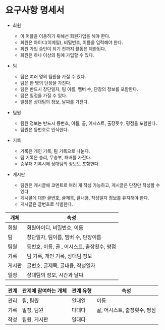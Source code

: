 # 요구사항 명세서

- 회원
    - 이 어플을 이용하기 위해선 회원가입을 해야 한다.
    - 회원은 아이디(이메일), 비밀번호, 이름을 입력해야 한다.
    - 회원 가입 승인이 되기 전까지 활동은 제한된다.
    - 회원은 하나 이상의 팀에 가입할 수 있다.
    
- 팀
    - 팀은 여러 명의 팀원을 가질 수 있다.
    - 팀은 한 명의 단장을 가진다.
    - 팀은 반드시 창단일자, 팀 이름, 멤버 수, 단장의 정보를 포함한다.
    - 팀은 일정을 가질 수 있다.
    - 일정은 상대팀의 정보, 날짜를 가진다.
    
- 팀원
    - 팀원 정보는 반드시 등번호, 이름, 골, 어시스트, 출장횟수, 평점을 포함한다.
    - 팀원은 등번호로 인식한다.

- 기록
    - 기록은 개인 기록, 팀 기록으로 나눈다.
    - 팀 기록은 승리, 무승부, 패배를 가진다.
    - 승무패 기록시에 상대팀의 정보도 포함한다.

- 게시판
    - 팀원은 게시글에 코멘트르 여러 개 작성 가능하고, 게시글은 단장만 작성할 수 있다.
    - 게시글에 대한 글번호, 글제목, 글내용, 작성일자 정보를 유지해야 한다.
    - 게시글은 글번호로 식별한다.
    

| 개체 | 속성 |
| --- | --- |
| 회원 | 회원아이디, 비밀번호, 이름 |
| 팀 | 창단일자, 팀이름, 멤버 수, 단장이름 |
| 팀원 | 등번호, 이름, 골 , 어시스트, 출장횟수, 평점 |
| 기록 | 팀 기록, 개인 기록, 상대팀 정보 |
| 게시판 | 글번호, 글제목, 글내용, 작성일자 |
| 일정 | 상대팀의 정보, 시간과 날짜 |

| 관계 | 관계에 참여하는 개체 | 관계 유형 | 속성 |
| --- | --- | --- | --- |
| 관리 | 팀, 팀원 | 일대일 | 이름 |
| 기록 | 일정, 팀원 | 다대다 | 골, 어시스트, 출장횟수, 평점 |
| 작성 | 팀원, 게시판 | 일대다 |  |

